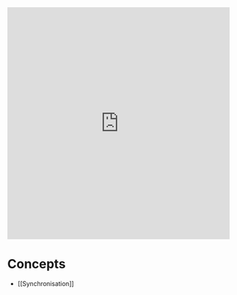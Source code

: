 <div style="left: 0; width: 100%; height: 0; position: relative; padding-bottom: 104.3454%;"><iframe src="https://link.excalidraw.com/readonly/yPYabZ439CdSQQkkUelB" style="top: 0; left: 0; width: 100%; height: 100%; position: absolute; border: 0;" allowfullscreen></iframe></div>

# Concepts

- [[Synchronisation]]